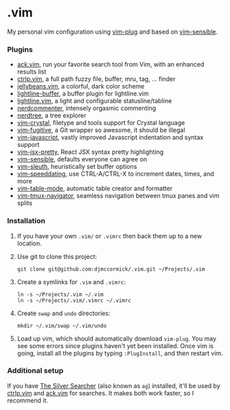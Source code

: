 # .vim

My personal vim configuration using [vim-plug](https://github.com/junegunn/vim-plug) and based on [vim-sensible](https://github.com/tpope/vim-sensible).

### Plugins

- [ack.vim](https://github.com/mileszs/ack.vim), run your favorite search tool from Vim, with an enhanced results list
- [ctrlp.vim](https://github.com/ctrlpvim/ctrlp.vim), a full path fuzzy file, buffer, mru, tag, ... finder
- [jellybeans.vim](https://github.com/nanotech/jellybeans.vim), a colorful, dark color scheme
- [lightline-buffer](https://github.com/taohexxx/lightline-buffer), a buffer plugin for lightline.vim
- [lightline.vim](https://github.com/itchyny/lightline.vim), a light and configurable statusline/tabline
- [nerdcommenter](https://github.com/scrooloose/nerdcommenter), intensely orgasmic commenting
- [nerdtree](https://github.com/scrooloose/nerdtree), a tree explorer
- [vim-crystal](https://github.com/rhysd/vim-crystal), filetype and tools support for Crystal language
- [vim-fugitive](https://github.com/tpope/vim-fugitive), a Git wrapper so awesome, it should be illegal
- [vim-javascript](https://github.com/pangloss/vim-javascript), vastly improved Javascript indentation and syntax support
- [vim-jsx-pretty](https://github.com/maxmellon/vim-jsx-pretty), React JSX syntax pretty highlighting
- [vim-sensible](https://github.com/tpope/vim-sensible), defaults everyone can agree on
- [vim-sleuth](https://github.com/tpope/vim-sleuth), heuristically set buffer options
- [vim-speeddating](https://github.com/tpope/vim-speeddating), use CTRL-A/CTRL-X to increment dates, times, and more
- [vim-table-mode](https://github.com/dhruvasagar/vim-table-mode), automatic table creator and formatter
- [vim-tmux-navigator](https://github.com/christoomey/vim-tmux-navigator), seamless navigation between tmux panes and vim splits

### Installation

1. If you have your own `.vim/` or `.vimrc` then back them up to a new location.

1. Use git to clone this project:
   ```shell
   git clone git@github.com:djmccormick/.vim.git ~/Projects/.vim
   ```

1. Create a symlinks for `.vim` and `.vimrc`:
   ```shell
   ln -s ~/Projects/.vim ~/.vim
   ln -s ~/Projects/.vim/.vimrc ~/.vimrc
   ```

1. Create `swap` and `undo` directories:
   ```shell
   mkdir ~/.vim/swap ~/.vim/undo
   ```

1. Load up vim, which should automatically download `vim-plug`. You may see some errors since plugins haven't yet been installed. Once vim is going, install all the plugins by typing `:PlugInstall`, and then restart vim.

### Additional setup

If you have [The Silver Searcher](https://github.com/ggreer/the_silver_searcher) (also known as `ag`) installed, it'll be used by [ctrlp.vim](https://github.com/ctrlpvim/ctrlp.vim) and [ack.vim](https://github.com/mileszs/ack.vim) for searches. It makes both work faster, so I recommend it.

